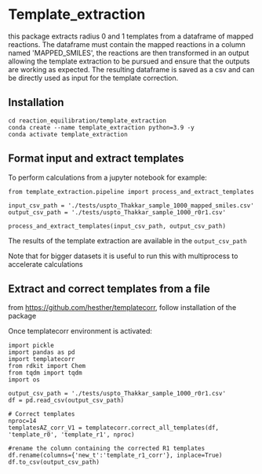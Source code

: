 # Template_extraction

this package extracts radius 0 and 1 templates from a dataframe of mapped reactions.
The dataframe must contain the mapped reactions in a column named 'MAPPED_SMILES', the reactions are then transformed in an output allowing the template extraction to be pursued and ensure that the outputs are working as expected.
The resulting dataframe is saved as a csv and can be directly used as input for the template correction.

## Installation

```
cd reaction_equilibration/template_extraction
conda create --name template_extraction python=3.9 -y
conda activate template_extraction
```

## Format input and extract templates
To perform calculations from a jupyter notebook for example:
```
from template_extraction.pipeline import process_and_extract_templates

input_csv_path = './tests/uspto_Thakkar_sample_1000_mapped_smiles.csv'
output_csv_path = './tests/uspto_Thakkar_sample_1000_r0r1.csv'

process_and_extract_templates(input_csv_path, output_csv_path)
```

The results of the template extraction are available in the ```output_csv_path```

Note that for bigger datasets it is useful to run this with multiprocess to accelerate calculations

## Extract and correct templates from a file
from https://github.com/hesther/templatecorr, follow installation of the package

Once templatecorr environment is activated:
```
import pickle
import pandas as pd
import templatecorr
from rdkit import Chem
from tqdm import tqdm
import os

output_csv_path = './tests/uspto_Thakkar_sample_1000_r0r1.csv'
df = pd.read_csv(output_csv_path)

# Correct templates
nproc=14
templatesAZ_corr_V1 = templatecorr.correct_all_templates(df, 'template_r0', 'template_r1', nproc)

#rename the column containing the corrected R1 templates
df.rename(columns={'new_t':'template_r1_corr'}, inplace=True)
df.to_csv(output_csv_path)
```


